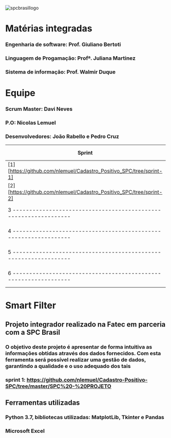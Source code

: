 ![spcbrasillogo](https://user-images.githubusercontent.com/53242511/81332408-6f3e0700-9079-11ea-8282-9667e3b7eeda.jpg)
# **Matérias integradas**
### Engenharia de software: Prof. Giuliano Bertoti
### Linguagem de Progamação: Profª. Juliana Martinez
### Sistema de informação: Prof. Walmir Duque

# **Equipe**
### **Scrum Master:** Davi Neves
### **P.O:** Nicolas Lemuel
### **Desenvolvedores:** João Rabello e Pedro Cruz



|Sprint   | Data de entrega  |
|---|---|
| [1][https://github.com/nlemuel/Cadastro_Positivo_SPC/tree/sprint-1]  | 16/03/2020 - 20/03/2020 |
| [2][https://github.com/nlemuel/Cadastro_Positivo_SPC/tree/sprint-2] | 11/05/2020 - 15/05/2020  |
|  3 ---------------------------------------------------------------- |  25/05/2020 - 29/06/2020 |
|  4 ---------------------------------------------------------------- | 08/06/2020 - 12/06/2020  |
|  5 ---------------------------------------------------------------- | 22/06/2020 - 26/06/2020  |
|  6 ---------------------------------------------------------------- | 06/07/2020 - 10/07/2020  |







# **Smart Filter**
## **Projeto integrador realizado na Fatec em parceria com a SPC Brasil** 
### O objetivo deste projeto é apresentar de forma intuitiva as informações obtidas através dos dados fornecidos. Com esta ferramenta será possível realizar uma gestão de dados, garantindo a qualidade e o uso adequado dos tais
### sprint 1: https://github.com/nlemuel/Cadastro-Positivo-SPC/tree/master/SPC%20-%20PROJETO

## **Ferramentas utilizadas**

### Python 3.7, bibliotecas utilizadas: MatplotLib, Tkinter e Pandas
### Microsoft Excel
